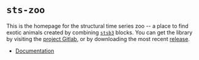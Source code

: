 # `sts-zoo`

This is the homepage for the structural time series zoo -- a place to find exotic
animals created by combining [`stsb3`](https://davidrushingdewhurst.com/stsb3/) blocks.
You can get the library by visiting the [project Gitlab](https://gitlab.com/daviddewhurst/sts-zoo), or by downloading the most 
recent [release](https://davidrushingdewhurst.com/sts-zoo/release.zip).

+ [Documentation](./docs)